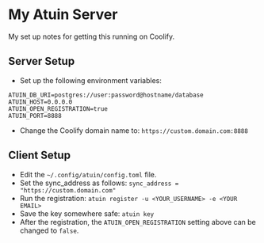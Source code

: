 # My Atuin Server

My set up notes for getting this running on Coolify.

## Server Setup

- Set up the following environment variables:

```env
ATUIN_DB_URI=postgres://user:password@hostname/database
ATUIN_HOST=0.0.0.0
ATUIN_OPEN_REGISTRATION=true
ATUIN_PORT=8888
```

- Change the Coolify domain name to: `https://custom.domain.com:8888`

## Client Setup

- Edit the `~/.config/atuin/config.toml` file.
- Set the sync_address as follows: `sync_address = "https://custom.domain.com"`
- Run the registration: `atuin register -u <YOUR_USERNAME> -e <YOUR EMAIL>`
- Save the key somewhere safe: `atuin key`
- After the registration, the `ATUIN_OPEN_REGISTRATION` setting above can be changed to `false`.
